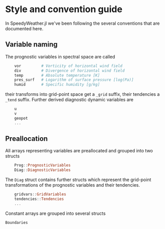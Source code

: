 # Style and convention guide

In SpeedyWeather.jl we've been following the several conventions that are documented here.

## Variable naming

The prognostic variables in spectral space are called

```julia
    vor         # Vorticity of horizontal wind field
    div         # Divergence of horizontal wind field
    temp        # Absolute temperature [K]
    pres_surf   # Logarithm of surface pressure [log(Pa)]
    humid       # Specific humidity [g/kg]
```

their transforms into grid-point space get a `_grid` suffix, their tendencies a `_tend` suffix. Further derived diagnostic dynamic variables are

```julia
    u
    v
    geopot
    ...
```

## Preallocation

All arrays representing variables are preallocated and grouped into two structs

```julia
    Prog::PrognosticVariables
    Diag::DiagnosticVariables
```

The `Diag` struct contains further structs which represent the grid-point transformations of the prognostic variables and their tendencies.

```julia
    gridvars::GridVariables
    tendencies::Tendencies
    ...
```

Constant arrays are grouped into several structs

```julia
Boundaries
```